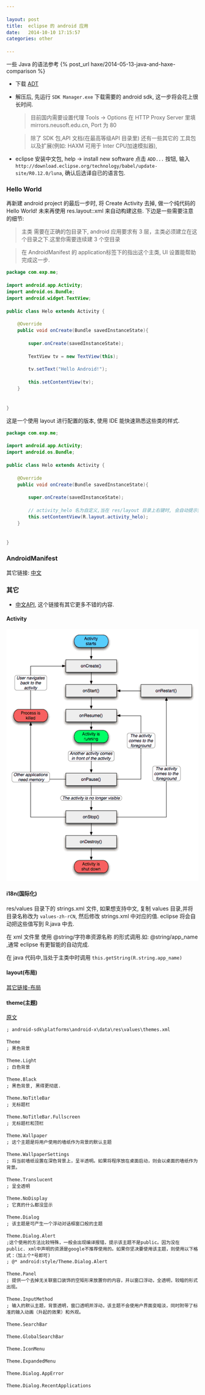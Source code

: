 ```yaml
---

layout: post
title:  eclipse 的 android 应用
date:   2014-10-10 17:15:57
categories: other

---
```


一些 Java 的语法参考 {% post_url haxe/2014-05-13-java-and-haxe-comparison %}

 * 下载 [ADT](http://developer.android.com/sdk/index.html)

 * 解压后, 先运行 `SDK Manager.exe` 下载需要的 android sdk, 这一步将会花上很长时间.

	> 目前国内需要设置代理 Tools -> Options 在 HTTP Proxy Server 里填 mirrors.neusoft.edu.cn, Port 为 80

	> 除了 SDK 包,API 文档(在最高等级API 目录里) 还有一些其它的 工具包以及扩展(例如: HAXM 可用于 Inter CPU加速模拟器),

 * eclipse 安装中文包, help -> install new software 点击 `ADD...` 按钮, 输入 `http://download.eclipse.org/technology/babel/update-site/R0.12.0/luna`, 确认后选译自已的语言包.

<!-- more -->



### Hello World

再新建 android project 的最后一步时, 将 Create Activity 去掉, 做一个纯代码的 Hello World! 未来再使用 res.layout::xml 来自动构建这些. 下边是一些需要注意的细节:

 > 主类 需要在正确的包目录下, android 应用要求有 3 层，主类必须建立在这个目录之下.这里你需要连续建 3 个空目录

 > 在 AndroidManifest 的 application标签下的指出这个主类, UI 设置能帮助完成这一步.


```java
package com.exp.me;

import android.app.Activity;
import android.os.Bundle;
import android.widget.TextView;

public class Helo extends Activity {
	
	@Override
	public void onCreate(Bundle savedInstanceState){
		
		super.onCreate(savedInstanceState);

		TextView tv = new TextView(this);
		
		tv.setText("Hello Android!");
		
		this.setContentView(tv);
	}

	
}
```

这是一个使用 layout 进行配置的版本, 使用 IDE 能快速熟悉这些类的样式.

```java
package com.exp.me;

import android.app.Activity;
import android.os.Bundle;

public class Helo extends Activity {
	
	@Override
	public void onCreate(Bundle savedInstanceState){
		
		super.onCreate(savedInstanceState);
		
		// activity_helo 名为自定义,当在 res/layout 目录上右键时, 会自动提示完成这些
		this.setContentView(R.layout.activity_helo);　 
	}

	
}

```




### AndroidManifest


其它链接: [中文](http://wiki.eoeandroid.com/Android_Manifest)





### 其它

 * [中文API](http://androidbox.sinaapp.com/), 这个链接有其它更多不错的内容. 

#### Activity

![activity.png](/assets/img/android-activity.png)

#### i18n(国际化)

res/values 目录下的 strings.xml 文件, 如果想支持中文, 复制 values 目录,并将 目录名称改为 `values-zh-rCN`, 然后修改 strings.xml 中对应的值. eclipse 将会自动把这些值写到 R.java 中去. 

在 xml 文件里 使用 @string/字符串资源名称 的形式调用.如: @string/app_name ,通常 eclipse 有更智能的自动完成.

在 java 代码中,当处于主类中时调用 `this.getString(R.string.app_name)`


#### layout(布局)

[其它链接-布局](http://www.cnblogs.com/cxcco/archive/2011/12/09/2282701.html)

#### theme(主题)

[原文](http://tieba.baidu.com/p/2029729690)



```
; android-sdk\platforms\android-x\data\res\values\themes.xml

Theme
; 黑色背景

Theme.Light
; 白色背景

Theme.Black
; 黑色背景, 黑得更彻底. 

Theme.NoTitleBar
; 无标题栏

Theme.NoTitleBar.Fullscreen
; 无标题栏和顶栏

Theme.Wallpaper
; 这个主题是将用户使用的墙纸作为背景的默认主题

Theme.WallpaperSettings
; 将当前墙纸设置在深色背景上，呈半透明。如果将程序放在桌面启动，则会以桌面的墙纸作为背景。

Theme.Translucent
; 呈全透明

Theme.NoDisplay
; 它真的什么都没显示

Theme.Dialog
; 该主题是可产生一个浮动对话框窗口般的主题

Theme.Dialog.Alert
;这个使用的方法比较特殊，一般会出现编译报错，提示该主题不是public。因为没在public. xml中声明的资源是google不推荐使用的。如果你坚决要使用该主题，则使用以下格式：（加上个*号即可)
; @* android:style/Theme.Dialog.Alert

Theme.Panel
; 提供一个去掉无关联窗口装饰的空矩形来放置你的内容，并以窗口浮动，全透明，较暗的形式出现。

Theme.InputMethod
; 输入的默认主题，背景透明，窗口透明并浮动，该主题不会使用户界面变暗淡，同时附带了标准的输入动画（升起的效果）和外观。

Theme.SearchBar

Theme.GlobalSearchBar

Theme.IconMenu

Theme.ExpandedMenu

Theme.Dialog.AppError

Theme.Dialog.RecentApplications
```






